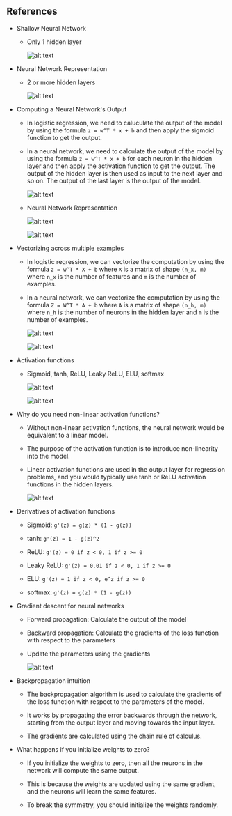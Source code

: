 ## References

- Shallow Neural Network

    - Only 1 hidden layer

        ![alt text](image.png)

- Neural Network Representation

    - 2 or more hidden layers

        ![alt text](image-1.png)

- Computing a Neural Network's Output

    - In logistic regression, we need to caluculate the output of the model by using the formula `z = w^T * x + b` and then apply the sigmoid function to get the output.
    - In a neural network, we need to calculate the output of the model by using the formula `z = w^T * x + b` for each neuron in the hidden layer and then apply the activation function to get the output. The output of the hidden layer is then used as input to the next layer and so on. The output of the last layer is the output of the model.

        ![alt text](image-2.png)

    - Neural Network Representation

        ![alt text](image-3.png)

        ![alt text](image-4.png)

- Vectorizing across multiple examples

    - In logistic regression, we can vectorize the computation by using the formula `z = w^T * X + b` where `X` is a matrix of shape `(n_x, m)` where `n_x` is the number of features and `m` is the number of examples.
    - In a neural network, we can vectorize the computation by using the formula `Z = W^T * A + b` where `A` is a matrix of shape `(n_h, m)` where `n_h` is the number of neurons in the hidden layer and `m` is the number of examples.

        ![alt text](image-5.png)

        ![alt text](image-6.png)

- Activation functions

    - Sigmoid, tanh, ReLU, Leaky ReLU, ELU, softmax

        ![alt text](image-7.png)

        ![alt text](image-8.png)

- Why do you need non-linear activation functions?

    - Without non-linear activation functions, the neural network would be equivalent to a linear model.

    - The purpose of the activation function is to introduce non-linearity into the model.

    - Linear activation functions are used in the output layer for regression problems, and you would typically use tanh or ReLU activation functions in the hidden layers.

        ![alt text](image-9.png)

- Derivatives of activation functions

    - Sigmoid: `g'(z) = g(z) * (1 - g(z))`

    - tanh: `g'(z) = 1 - g(z)^2`

    - ReLU: `g'(z) = 0 if z < 0, 1 if z >= 0`

    - Leaky ReLU: `g'(z) = 0.01 if z < 0, 1 if z >= 0`

    - ELU: `g'(z) = 1 if z < 0, e^z if z >= 0`

    - softmax: `g'(z) = g(z) * (1 - g(z))`

- Gradient descent for neural networks

    - Forward propagation: Calculate the output of the model

    - Backward propagation: Calculate the gradients of the loss function with respect to the parameters

    - Update the parameters using the gradients

        ![alt text](image-10.png)

- Backpropagation intuition

    - The backpropagation algorithm is used to calculate the gradients of the loss function with respect to the parameters of the model.

    - It works by propagating the error backwards through the network, starting from the output layer and moving towards the input layer.

    - The gradients are calculated using the chain rule of calculus.

- What happens if you initialize weights to zero?

    - If you initialize the weights to zero, then all the neurons in the network will compute the same output.

    - This is because the weights are updated using the same gradient, and the neurons will learn the same features.

    - To break the symmetry, you should initialize the weights randomly.
